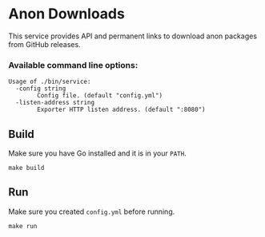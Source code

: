 # Anon Downloads

This service provides API and permanent links to download anon packages from GitHub releases.

### Available command line options:

```
Usage of ./bin/service:
  -config string
    	Config file. (default "config.yml")
  -listen-address string
    	Exporter HTTP listen address. (default ":8080")
```

## Build

Make sure you have Go installed and it is in your `PATH`.

```
make build
```

## Run

Make sure you created `config.yml` before running.

```
make run
```